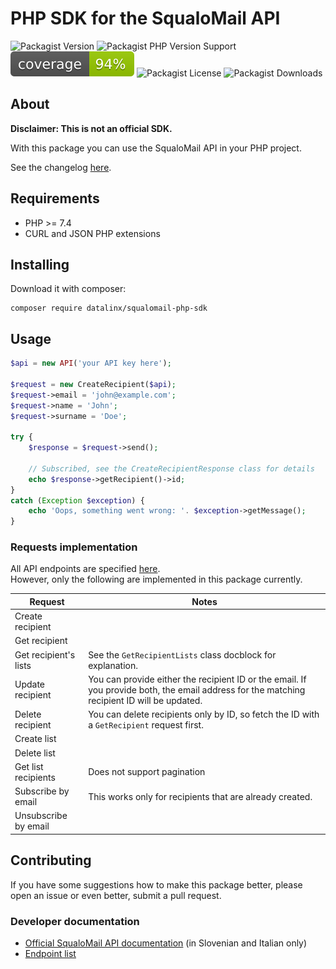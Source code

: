 # PHP SDK for the SqualoMail API

![Packagist Version](https://img.shields.io/packagist/v/datalinx/squalomail-php-sdk)
![Packagist PHP Version Support](https://img.shields.io/packagist/php-v/datalinx/squalomail-php-sdk)
![Coverage 100%](assets/coverage.svg)
![Packagist License](https://img.shields.io/packagist/l/datalinx/squalomail-php-sdk)
![Packagist Downloads](https://img.shields.io/packagist/dt/datalinx/squalomail-php-sdk)


## About
**Disclaimer: This is not an official SDK.**

With this package you can use the SqualoMail API in your PHP project. 

See the changelog [here](CHANGELOG.md).

## Requirements
- PHP >= 7.4
- CURL and JSON PHP extensions

## Installing
Download it with composer: 
```shell
composer require datalinx/squalomail-php-sdk
````

## Usage
```php
$api = new API('your API key here');

$request = new CreateRecipient($api);
$request->email = 'john@example.com';
$request->name = 'John';
$request->surname = 'Doe';

try {
    $response = $request->send();
    
    // Subscribed, see the CreateRecipientResponse class for details
    echo $response->getRecipient()->id;
}
catch (Exception $exception) {
    echo 'Oops, something went wrong: '. $exception->getMessage();
}

```

### Requests implementation
All API endpoints are specified [here](https://api.squalomail.com/v1/help).  
However, only the following are implemented in this package currently.

| Request               | Notes                                                                                                                                       |
|-----------------------|---------------------------------------------------------------------------------------------------------------------------------------------|
| Create recipient      |                                                                                                                                             |
| Get recipient         |                                                                                                                                             |
| Get recipient's lists | See the `GetRecipientLists` class docblock for explanation.                                                                                 |
| Update recipient      | You can provide either the recipient ID or the email. If you provide both, the email address for the matching recipient ID will be updated. |
| Delete recipient      | You can delete recipients only by ID, so fetch the ID with a `GetRecipient` request first.                                                  |
| Create list           |                                                                                                                                             |
| Delete list           |                                                                                                                                             |
| Get list recipients   | Does not support pagination                                                                                                                 |
| Subscribe by email    | This works only for recipients that are already created.                                                                                    |
| Unsubscribe by email  |                                                                                                                                             |

## Contributing
If you have some suggestions how to make this package better, please open an issue or even better, submit a pull request.

### Developer documentation
* [Official SqualoMail API documentation](https://www.squalomail.com/sl/podpora/sistemski-api/) (in Slovenian and Italian only)
* [Endpoint list](https://api.squalomail.com/v1/help)
